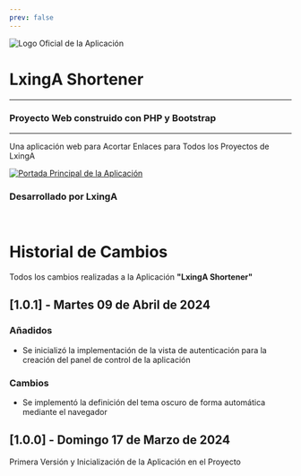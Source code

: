 ```yaml
---
prev: false
---
```

![Logo Oficial de la Aplicación](https://ckapp-shortener.socasf.net/logo.webp?v=7jF451FY)
# LxingA Shortener
---
### Proyecto Web construido con PHP y Bootstrap
---
Una aplicación web para Acortar Enlaces para Todos los Proyectos de LxingA

[![Portada Principal de la Aplicación](https://ckapp-docs.socasf.net/home/shortener.webp?v=7jF451FY)](https://link.socasf.net/shortener)

### Desarrollado por LxingA
<br />

# Historial de Cambios
Todos los cambios realizadas a la Aplicación **"LxingA Shortener"**

## [1.0.1] - Martes 09 de Abril de 2024 <Badge type="tip" text="Versión Actual"/>

### Añadidos
- Se inicializó la implementación de la vista de autenticación para la creación del panel de control de la aplicación

### Cambios
- Se implementó la definición del tema oscuro de forma automática mediante el navegador

## [1.0.0] - Domingo 17 de Marzo de 2024
Primera Versión y Inicialización de la Aplicación en el Proyecto